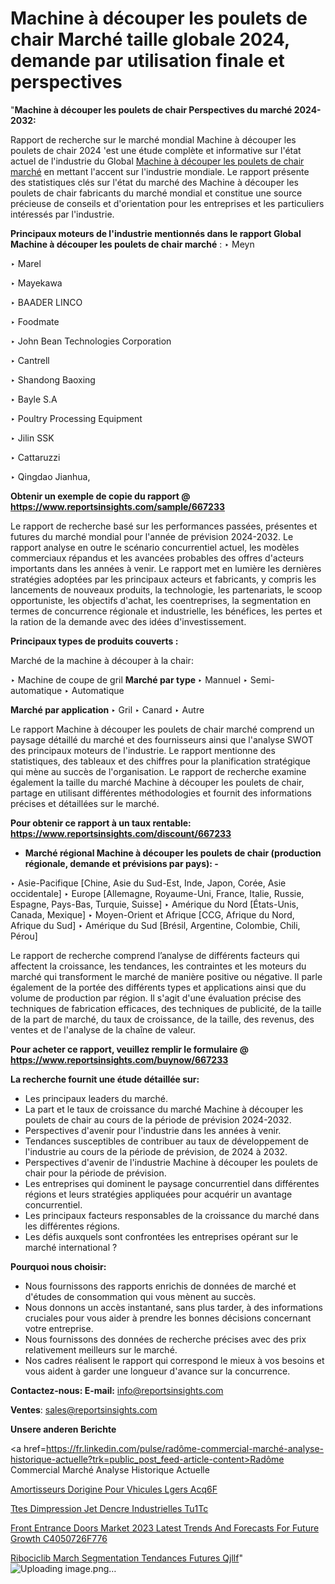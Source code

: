 # Machine à découper les poulets de chair Marché taille globale 2024, demande par utilisation finale et perspectives

"<strong>Machine à découper les poulets de chair Perspectives du marché 2024-2032:</strong>

Rapport de recherche sur le marché mondial Machine à découper les poulets de chair 2024 'est une étude complète et informative sur l'état actuel de l'industrie du Global <a href=https://www.reportsinsights.com/sample/667233>Machine à découper les poulets de chair marché</a> en mettant l'accent sur l'industrie mondiale. Le rapport présente des statistiques clés sur l'état du marché des Machine à découper les poulets de chair fabricants du marché mondial et constitue une source précieuse de conseils et d'orientation pour les entreprises et les particuliers intéressés par l'industrie.

<strong>Principaux moteurs de l'industrie mentionnés dans le rapport Global Machine à découper les poulets de chair marché</strong> :
‣ Meyn

‣ Marel

‣ Mayekawa

‣ BAADER LINCO

‣ Foodmate

‣ John Bean Technologies Corporation

‣ Cantrell

‣ Shandong Baoxing

‣ Bayle S.A

‣ Poultry Processing Equipment

‣ Jilin SSK

‣ Cattaruzzi

‣ Qingdao Jianhua,

<strong>Obtenir un exemple de copie du rapport @ <a href=https://www.reportsinsights.com/sample/667233>https://www.reportsinsights.com/sample/667233</a></strong>

Le rapport de recherche basé sur les performances passées, présentes et futures du marché mondial pour l'année de prévision 2024-2032. Le rapport analyse en outre le scénario concurrentiel actuel, les modèles commerciaux répandus et les avancées probables des offres d'acteurs importants dans les années à venir. Le rapport met en lumière les dernières stratégies adoptées par les principaux acteurs et fabricants, y compris les lancements de nouveaux produits, la technologie, les partenariats, le scoop opportuniste, les objectifs d'achat, les coentreprises, la segmentation en termes de concurrence régionale et industrielle, les bénéfices, les pertes et la ration de la demande avec des idées d'investissement.

<strong>Principaux types de produits couverts :</strong>

Marché de la machine à découper à la chair:

‣  Machine de coupe de gril <strong> Marché <strong> par type </strong> </strong>
‣ Mannuel
‣ Semi-automatique
‣ Automatique

<strong>Marché par application </strong>
‣ Gril
‣ Canard
‣ Autre

Le rapport Machine à découper les poulets de chair marché comprend un paysage détaillé du marché et des fournisseurs ainsi que l'analyse SWOT des principaux moteurs de l'industrie. Le rapport mentionne des statistiques, des tableaux et des chiffres pour la planification stratégique qui mène au succès de l'organisation. Le rapport de recherche examine également la taille du marché Machine à découper les poulets de chair, partage en utilisant différentes méthodologies et fournit des informations précises et détaillées sur le marché.

<strong>Pour obtenir ce rapport à un taux rentable: <a href=https://www.reportsinsights.com/discount/667233>https://www.reportsinsights.com/discount/667233</a></strong>
<ul>
  <li><strong>Marché régional Machine à découper les poulets de chair (production régionale, demande et prévisions par pays): -</strong></li>
</ul>
‣ Asie-Pacifique [Chine, Asie du Sud-Est, Inde, Japon, Corée, Asie occidentale]
‣ Europe [Allemagne, Royaume-Uni, France, Italie, Russie, Espagne, Pays-Bas, Turquie, Suisse]
‣ Amérique du Nord [États-Unis, Canada, Mexique]
‣ Moyen-Orient et Afrique [CCG, Afrique du Nord, Afrique du Sud]
‣ Amérique du Sud [Brésil, Argentine, Colombie, Chili, Pérou]

Le rapport de recherche comprend l’analyse de différents facteurs qui affectent la croissance, les tendances, les contraintes et les moteurs du marché qui transforment le marché de manière positive ou négative. Il parle également de la portée des différents types et applications ainsi que du volume de production par région. Il s'agit d'une évaluation précise des techniques de fabrication efficaces, des techniques de publicité, de la taille de la part de marché, du taux de croissance, de la taille, des revenus, des ventes et de l'analyse de la chaîne de valeur.

<strong>Pour acheter ce rapport, veuillez remplir le formulaire @   <a href=https://www.reportsinsights.com/buynow/667233>https://www.reportsinsights.com/buynow/667233</a></strong>

<strong>La recherche fournit une étude détaillée sur:</strong>
<ul>
  <li>Les principaux leaders du marché.</li>
  <li>La part et le taux de croissance du marché Machine à découper les poulets de chair au cours de la période de prévision 2024-2032.</li>
  <li>Perspectives d'avenir pour l'industrie dans les années à venir.</li>
  <li>Tendances susceptibles de contribuer au taux de développement de l'industrie au cours de la période de prévision, de 2024 à 2032.</li>
  <li>Perspectives d'avenir de l'industrie Machine à découper les poulets de chair pour la période de prévision.</li>
  <li>Les entreprises qui dominent le paysage concurrentiel dans différentes régions et leurs stratégies appliquées pour acquérir un avantage concurrentiel.</li>
  <li>Les principaux facteurs responsables de la croissance du marché dans les différentes régions.</li>
  <li>Les défis auxquels sont confrontées les entreprises opérant sur le marché international ?</li>
</ul>
<strong>Pourquoi nous choisir:</strong>
<ul>
  <li>Nous fournissons des rapports enrichis de données de marché et d'études de consommation qui vous mènent au succès.</li>
  <li>Nous donnons un accès instantané, sans plus tarder, à des informations cruciales pour vous aider à prendre les bonnes décisions concernant votre entreprise.</li>
  <li>Nous fournissons des données de recherche précises avec des prix relativement meilleurs sur le marché.</li>
  <li>Nos cadres réalisent le rapport qui correspond le mieux à vos besoins et vous aident à garder une longueur d'avance sur la concurrence.</li>
</ul>
<strong>Contactez-nous:
</strong><strong>E-mail:</strong> <a href=mailto:info@reportsinsights.com>info@reportsinsights.com</a>

<strong>Ventes</strong>: <a href=mailto:sales@reportsinsights.com>sales@reportsinsights.com</a>

<strong>Unsere anderen Berichte</strong>

<a href=https://fr.linkedin.com/pulse/radôme-commercial-marché-analyse-historique-actuelle?trk=public_post_feed-article-content>Radôme Commercial Marché Analyse Historique Actuelle</a>

<a href=https://www.linkedin.com/pulse/amortisseurs-dorigine-pour-v%C3%A9hicules-l%C3%A9gers-acq6f/>Amortisseurs Dorigine Pour Vhicules Lgers Acq6F</a>

<a href=https://www.linkedin.com/pulse/t%C3%AAtes-dimpression-%C3%A0-jet-dencre-industrielles-tu1tc/>Ttes Dimpression  Jet Dencre Industrielles Tu1Tc</a>

<a href=https://medium.com/@anuradhapatil5375484/front-entrance-doors-market-2023-latest-trends-and-forecasts-for-future-growth-c4050726f776>Front Entrance Doors Market 2023 Latest Trends And Forecasts For Future Growth C4050726F776</a>

<a href=https://www.linkedin.com/pulse/ribociclib-march%C3%A9-segmentation-tendances-futures-qjllf/>Ribociclib March Segmentation Tendances Futures Qjllf</a>"
![Uploading image.png…]()
